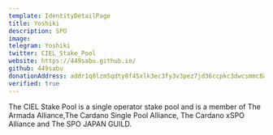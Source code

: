 ```yaml
---
template: IdentityDetailPage
title: Yoshiki
description: SPO
image: 
telegram: Yoshiki
twitter: CIEL_Stake_Pool
website: https://449sabu.github.io/
github: 449sabu
donationAddress: addr1q8lzm5qdty8f45xlk3ec3fy3v3pez7jd36ccpkc3dwcsmmc8ae2twsh5nfkw4dkgdr0uydgt65ast7lushka2gnvmf2q5mksxn 
verified: true
---
```

The CIEL Stake Pool is a single operator stake pool and is a member of The Armada Alliance,The Cardano Single Pool Alliance, The Cardano xSPO Alliance and The SPO JAPAN GUILD. 
